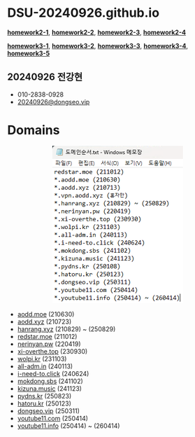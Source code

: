 # DSU-20240926.github.io

[**homework2-1**](https://dsu-20240926.github.io/homework2-1.html), [**homework2-2**](https://dsu-20240926.github.io/homework2-2.html), [**homework2-3**](https://dsu-20240926.github.io/homework2-3.html), [**homework2-4**](https://dsu-20240926.github.io/homework2-4.html)

[**homework3-1**](https://webprogramming20251.dongseo.vip/homework3-1.html), [**homework3-2**](https://webprogramming20251.dongseo.vip/homework3-2.html), [**homework3-3**](https://webprogramming20251.dongseo.vip/homework3-3.html), [**homework3-4**](https://webprogramming20251.dongseo.vip/homework3-4.html), [**homework3-5**](https://webprogramming20251.dongseo.vip/homework3-5.php)

## 20240926 전강현

- 010-2838-0928
- <a target="_blank" href="mailto:20240926@dongseo.vip">20240926@dongseo.vip</a>

# Domains

<p align="center">
  <img src="https://raw.githubusercontent.com/DSU-20240926/DSU-20240926.github.io/main/domains.png"/>
</p>

* <a target="_blank" href=https://aodd.moe>aodd.moe</a> (210630)
* <a target="_blank" href=https://aodd.xyz>aodd.xyz</a> (210723)
* <a target="_blank" href=https://hanrang.xyz>hanrang.xyz</a> (210829) ~ (250829)
* <a target="_blank" href=https://redstar.moe>redstar.moe</a> (211012)
* <a target="_blank" href=https://nerinyan.pw>nerinyan.pw</a> (220419)
* <a target="_blank" href=https://xi-overthe.top>xi-overthe.top</a> (230930)
* <a target="_blank" href=https://wolpi.kr>wolpi.kr</a> (231103)
* <a target="_blank" href=https://all-adm.in>all-adm.in</a> (240113)
* <a target="_blank" href=https://i-need-to.click>i-need-to.click</a> (240624)
* <a target="_blank" href=https://mokdong.sbs>mokdong.sbs</a> (241102)
* <a target="_blank" href=https://kizuna.music>kizuna.music</a> (241123)
* <a target="_blank" href=https://pydns.kr>pydns.kr</a> (250823)
* <a target="_blank" href=https://hatoru.kr>hatoru.kr</a> (250123)
* <a target="_blank" href=https://dongseo.vip>dongseo.vip</a> (250311)
* <a target="_blank" href=https://youtube11.com>youtube11.com</a> (250414)
* <a target="_blank" href=https://youtube11.info>youtube11.info</a> (250414) ~ (260414)
